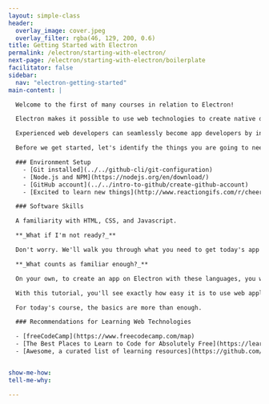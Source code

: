 ```yaml
---
layout: simple-class
header:
  overlay_image: cover.jpeg
  overlay_filter: rgba(46, 129, 200, 0.6)
title: Getting Started with Electron
permalink: /electron/starting-with-electron/
next-page: /electron/starting-with-electron/boilerplate
facilitator: false
sidebar:
  nav: "electron-getting-started"
main-content: |

  Welcome to the first of many courses in relation to Electron!  

  Electron makes it possible to use web technologies to create native desktop applications.

  Experienced web developers can seamlessly become app developers by incorporating Electron into their toolkit. Beginner programmers can have the same instant results seen in building web sites without the historical headaches of app development.

  Before we get started, let's identify the things you are going to need to be successful in this course.

  ### Environment Setup
    - [Git installed](../../github-cli/git-configuration)
    - [Node.js and NPM](https://nodejs.org/en/download/)
    - [GitHub account](../../intro-to-github/create-github-account)
    - [Excited to learn new things](http://www.reactiongifs.com/r/cheering_minions.gif)

  ### Software Skills

  A familiarity with HTML, CSS, and Javascript.

  **_What if I'm not ready?_**

  Don't worry. We'll walk you through what you need to get today's app running, even if you don't have ample experience in these technologies.

  **_What counts as familiar enough?_**

  On your own, to create an app on Electron with these languages, you would need the same level of proficiency that you'd need to create that app for the browser.

  With this tutorial, you'll see exactly how easy it is to use web application technology to create a desktop app.

  For today's course, the basics are more than enough.

  ### Recommendations for Learning Web Technologies

  - [freeCodeCamp](https://www.freecodecamp.com/map)
  - [The Best Places to Learn to Code for Absolutely Free](https://learntocodewith.me/posts/code-for-free/)
  - [Awesome, a curated list of learning resources](https://github.com/sindresorhus/awesome)


show-me-how:
tell-me-why:

---
```

